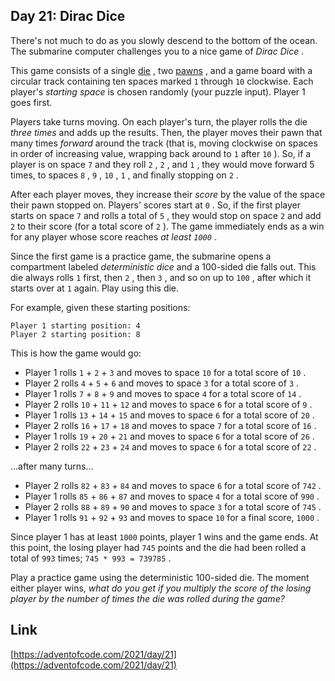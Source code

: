 ## Day 21: Dirac Dice

There's not much to do as you slowly descend to the bottom of the ocean. The submarine computer challenges you to a nice game of _Dirac Dice_ .

This game consists of a single [die](https://en.wikipedia.org/wiki/Dice) , two [pawns](https://en.wikipedia.org/wiki/Glossary_of_board_games#piece) , and a game board with a circular track containing ten spaces marked `1` through `10` clockwise. Each player's _starting space_ is chosen randomly (your puzzle input). Player 1 goes first.

Players take turns moving. On each player's turn, the player rolls the die _three times_ and adds up the results. Then, the player moves their pawn that many times _forward_ around the track (that is, moving clockwise on spaces in order of increasing value, wrapping back around to `1` after `10` ). So, if a player is on space `7` and they roll `2` , `2` , and `1` , they would move forward 5 times, to spaces `8` , `9` , `10` , `1` , and finally stopping on `2` .

After each player moves, they increase their _score_ by the value of the space their pawn stopped on. Players' scores start at `0` . So, if the first player starts on space `7` and rolls a total of `5` , they would stop on space `2` and add `2` to their score (for a total score of `2` ). The game immediately ends as a win for any player whose score reaches _at least `1000`_ .

Since the first game is a practice game, the submarine opens a compartment labeled _deterministic dice_ and a 100-sided die falls out. This die always rolls `1` first, then `2` , then `3` , and so on up to `100` , after which it starts over at `1` again. Play using this die.

For example, given these starting positions:

```
Player 1 starting position: 4
Player 2 starting position: 8
```

This is how the game would go:

- Player 1 rolls `1` + `2` + `3` and moves to space `10` for a total score of `10` .
- Player 2 rolls `4` + `5` + `6` and moves to space `3` for a total score of `3` .
- Player 1 rolls `7` + `8` + `9` and moves to space `4` for a total score of `14` .
- Player 2 rolls `10` + `11` + `12` and moves to space `6` for a total score of `9` .
- Player 1 rolls `13` + `14` + `15` and moves to space `6` for a total score of `20` .
- Player 2 rolls `16` + `17` + `18` and moves to space `7` for a total score of `16` .
- Player 1 rolls `19` + `20` + `21` and moves to space `6` for a total score of `26` .
- Player 2 rolls `22` + `23` + `24` and moves to space `6` for a total score of `22` .

...after many turns...

- Player 2 rolls `82` + `83` + `84` and moves to space `6` for a total score of `742` .
- Player 1 rolls `85` + `86` + `87` and moves to space `4` for a total score of `990` .
- Player 2 rolls `88` + `89` + `90` and moves to space `3` for a total score of `745` .
- Player 1 rolls `91` + `92` + `93` and moves to space `10` for a final score, `1000` .

Since player 1 has at least `1000` points, player 1 wins and the game ends. At this point, the losing player had `745` points and the die had been rolled a total of `993` times; `745 * 993 = 739785` .

Play a practice game using the deterministic 100-sided die. The moment either player wins, _what do you get if you multiply the score of the losing player by the number of times the die was rolled during the game?_

## Link

[https://adventofcode.com/2021/day/21](https://adventofcode.com/2021/day/21)
